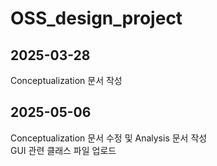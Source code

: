 # OSS_design_project

## 2025-03-28
Conceptualization 문서 작성

## 2025-05-06
Conceptualization 문서 수정 및 Analysis 문서 작성    
GUI 관련 클래스 파일 업로드
